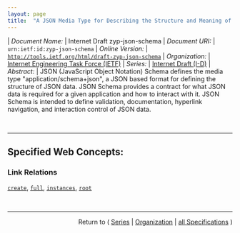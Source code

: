 ```yaml
---
layout: page
title:  "A JSON Media Type for Describing the Structure and Meaning of JSON Documents"
---
```


| *Document Name:* | Internet Draft zyp-json-schema
| *Document URI:* | `urn:ietf:id:zyp-json-schema`
| *Online Version:* | [`http://tools.ietf.org/html/draft-zyp-json-schema`](http://tools.ietf.org/html/draft-zyp-json-schema)
| *Organization:* | [Internet Engineering Task Force (IETF)](..  "List of specification series by this organization")
| *Series:* | [Internet Draft (I-D)](.  "List of specifications in this series")
| *Abstract:* | JSON (JavaScript Object Notation) Schema defines the media type "application/schema+json", a JSON based format for defining the structure of JSON data. JSON Schema provides a contract for what JSON data is required for a given application and how to interact with it. JSON Schema is intended to define validation, documentation, hyperlink navigation, and interaction control of JSON data.

<br/>
<hr/>

## Specified Web Concepts:

### Link Relations

[`create`](/concepts/link-relation/create "This indicates a target to use for creating new instances of a schema. This link definition SHOULD be a submission link with a non-safe method (like POST)."), [`full`](/concepts/link-relation/full "This indicates that the target of the link is the full representation for the instance object. The object that contains this link possibly may not be the full representation."), [`instances`](/concepts/link-relation/instances "This indicates the target resource that represents collection of instances of a schema."), [`root`](/concepts/link-relation/root "This relation indicates that the target of the link SHOULD be treated as the root or the body of the representation for the purposes of user agent interaction or fragment resolution. All other properties of the instance objects can be regarded as meta-data descriptions for the data.")



<br/>
<hr/>

<p style="text-align: right">Return to ( <a href="./">Series</a> | <a href="../">Organization</a> | <a href="../../">all Specifications</a> )</p>